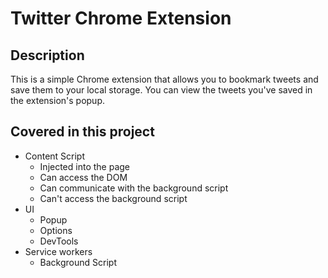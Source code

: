 # Twitter Chrome Extension

## Description

This is a simple Chrome extension that allows you to bookmark tweets and save them to your local storage. You can view the tweets you've saved in the extension's popup.

## Covered in this project

-   Content Script
    -   Injected into the page
    -   Can access the DOM
    -   Can communicate with the background script
    -   Can't access the background script
-   UI
    -   Popup
    -   Options
    -   DevTools
-   Service workers
    -   Background Script
